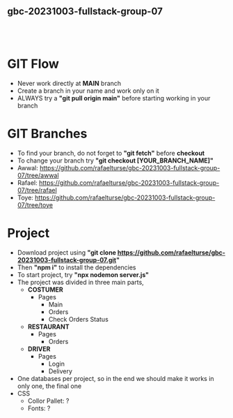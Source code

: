 ## gbc-20231003-fullstack-group-07

<br>
<br>

# GIT Flow
- Never work directly at **MAIN** branch
- Create a branch in your name and work only on it
- ALWAYS try a **"git pull origin main"** before starting working in your branch

# GIT Branches
- To find your branch, do not forget to **"git fetch"** before **checkout**
- To change your branch try **"git checkout [YOUR_BRANCH_NAME]"**
- Awwal: https://github.com/rafaelturse/gbc-20231003-fullstack-group-07/tree/awwal
- Rafael: https://github.com/rafaelturse/gbc-20231003-fullstack-group-07/tree/rafael
- Toye: https://github.com/rafaelturse/gbc-20231003-fullstack-group-07/tree/toye

# Project
- Download project using **"git clone https://github.com/rafaelturse/gbc-20231003-fullstack-group-07.git"**
- Then **"npm i"** to install the dependencies
- To start project, try **"npx nodemon server.js"**
- The project was divided in three main parts,
  - **COSTUMER**
    - Pages
      - Main
      - Orders
      - Check Orders Status
  - **RESTAURANT**
    - Pages
      - Orders
  - **DRIVER**
    - Pages
      - Login
      - Delivery
- One databases per project, so in the end we should make it works in only one, the final one
- CSS
  - Collor Pallet: ?
  - Fonts: ?

